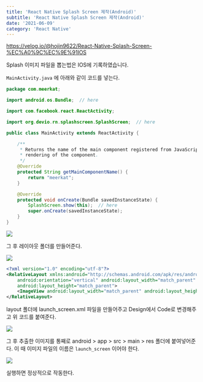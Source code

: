 ```yaml
---
title: 'React Native Splash Screen 제작(Android)'
subtitle: 'React Native Splash Screen 제작(Android)'
date: '2021-06-09'
category: 'React Native'
---
```


https://velog.io/@hojin9622/React-Native-Splash-Screen-%EC%A0%9C%EC%9E%91IOS

Splash 이미지 파일을 뽑는법은 IOS에 기록하였습니다.

`MainActivity.java` 에 아래와 같이 코드를 넣는다.

```java
package com.meerkat;

import android.os.Bundle;  // here

import com.facebook.react.ReactActivity;

import org.devio.rn.splashscreen.SplashScreen;  // here

public class MainActivity extends ReactActivity {

    /**
     * Returns the name of the main component registered from JavaScript. This is used to schedule
     * rendering of the component.
     */
    @Override
    protected String getMainComponentName() {
        return "meerkat";
    }

    @Override
    protected void onCreate(Bundle savedInstanceState) {
        SplashScreen.show(this);  // here
        super.onCreate(savedInstanceState);
    }
}
```

![](https://images.velog.io/images/hojin9622/post/b6e096d9-6ade-4e65-ae83-d9eb47885075/Screen%20Shot%202021-06-09%20at%2010.58.31%20AM.png)

그 후 레이아웃 폴더를 만들어준다.

![](https://images.velog.io/images/hojin9622/post/15b4da2a-1e27-4d47-9685-7662b2d45bfb/Screen%20Shot%202021-06-09%20at%2011.02.15%20AM.png)

```xml
<?xml version="1.0" encoding="utf-8"?>
<RelativeLayout xmlns:android="http://schemas.android.com/apk/res/android"
    android:orientation="vertical" android:layout_width="match_parent"
    android:layout_height="match_parent">
    <ImageView android:layout_width="match_parent" android:layout_height="match_parent" android:src="@drawable/launch_screen" android:scaleType="centerCrop" />
</RelativeLayout>
```

layout 폴더에 launch_screen.xml 파일을 만들어주고 Design에서 Code로 변경해주고 위 코드를 붙여준다.

![](https://images.velog.io/images/hojin9622/post/86750d33-86e6-4420-8aac-d50b4048c84f/Screen%20Shot%202021-06-09%20at%2011.04.45%20AM.png)

그 후 추출한 이미지를 통째로 android > app > src > main > res 폴더에 붙여넣어준다.
이 때 이미지 파일의 이름은 `launch_screen` 이어야 한다.

![](https://images.velog.io/images/hojin9622/post/280be12c-1aa5-4fc5-bc4b-3c9b320565f0/Screen%20Shot%202021-06-09%20at%2011.08.04%20AM.png)

실행하면 정상적으로 작동한다.
